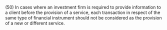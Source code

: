 (50) In cases where an investment firm is required to provide information to a client before the provision of a service, each transaction in respect of the same type of financial instrument should not be considered as the provision of a new or different service.